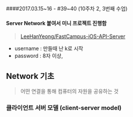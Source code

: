 ####2017.03.15~16 - #39~40 (10주차 2, 3번째 수업)

#### Server Network 붙여서 미니 프로젝트 진행함
> [LeeHanYeong/FastCampus-iOS-API-Server](https://github.com/LeeHanYeong/FastCampus-iOS-API-Server)

- username : 만들때 난 k로 시작
- password : 8자 이상, 

## Network 기초
> 어떤 연결을 통해 컴퓨터의 자원을 공유하는 것  

### 클라이언트 서버 모델 (client-server model)


##